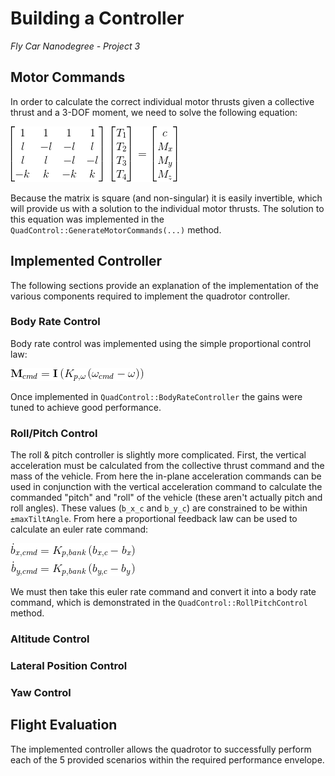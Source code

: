 # Building a Controller
*Fly Car Nanodegree - Project 3*

## Motor Commands
In order to calculate the correct individual motor thrusts given a collective thrust and a 3-DOF
moment, we need to solve the following equation:

![thrust equation](/animations/thrust_eqn.gif)

Because the matrix is square (and non-singular) it is easily invertible, which will provide us
with a solution to the individual motor thrusts. The solution to this equation was implemented
in the `QuadControl::GenerateMotorCommands(...)` method.

## Implemented Controller
The following sections provide an explanation of the implementation of the various components
required to implement the quadrotor controller.

### Body Rate Control
Body rate control was implemented using the simple proportional control law:

![rate control](/animations/rate_control.gif)

Once implemented in `QuadControl::BodyRateController` the gains were tuned to achieve good
performance.

### Roll/Pitch Control
The roll & pitch controller is slightly more complicated. First, the vertical acceleration must
be calculated from the collective thrust command and the mass of the vehicle. From here the in-plane
acceleration commands can be used in conjunction with the vertical acceleration command to calculate
the commanded "pitch" and "roll" of the vehicle (these aren't actually pitch and roll angles). These
values (`b_x_c` and `b_y_c`) are constrained to be within `±maxTiltAngle`.
From here a proportional feedback law can be used to calculate an euler rate command:

![pitch roll fb](/animations/pitchroll_feedback.gif)

We must then take this euler rate command and convert it into a body rate command, which is
demonstrated in the `QuadControl::RollPitchControl` method.

### Altitude Control


### Lateral Position Control

### Yaw Control

## Flight Evaluation
The implemented controller allows the quadrotor to successfully perform each of the 5 provided
scenarios within the required performance envelope.